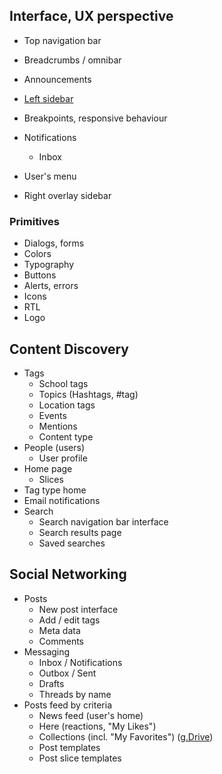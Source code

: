 ## Interface, UX perspective

* Top navigation bar
* Breadcrumbs / omnibar 
* Announcements
* [Left sidebar](/left-sidebar.md)
* Breakpoints, responsive behaviour
* Notifications
    *  Inbox

* User's menu
* Right overlay sidebar

        
### Primitives

* Dialogs, forms
* Colors
* Typography
* Buttons
* Alerts, errors
* Icons
* RTL
* Logo

## Content Discovery

* Tags
    * School tags
    * Topics (Hashtags, #tag)
    * Location tags
    * Events
    * Mentions
    * Content type
* People (users)
    * User profile
* Home page
    * Slices
* Tag type home
* Email notifications
* Search
    * Search navigation bar interface
    * Search results page
    * Saved searches

## Social Networking

* Posts
    * New post interface
    * Add / edit tags
    * Meta data
    * Comments
* Messaging
    * Inbox / Notifications
    * Outbox / Sent
    * Drafts
    * Threads by name
* Posts feed by criteria
    * News feed (user's home)
    * Here (reactions, "My Likes")
    * Collections (incl. "My Favorites") ([g.Drive](https://docs.google.com/a/lokieducation.org/drawings/d/1AA1NVwUivM_xDpspP93LIZuCZ3MDg8L395xAurRU6_A/edit?usp=drive_web))
    * Post templates
    * Post slice templates
    